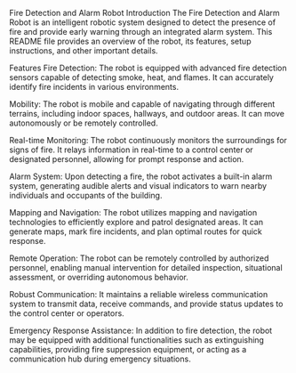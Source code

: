 Fire Detection and Alarm Robot
Introduction
The Fire Detection and Alarm Robot is an intelligent robotic system designed to detect the presence of fire and provide early warning through an integrated alarm system. This README file provides an overview of the robot, its features, setup instructions, and other important details.

Features
Fire Detection: The robot is equipped with advanced fire detection sensors capable of detecting smoke, heat, and flames. It can accurately identify fire incidents in various environments.

Mobility: The robot is mobile and capable of navigating through different terrains, including indoor spaces, hallways, and outdoor areas. It can move autonomously or be remotely controlled.

Real-time Monitoring: The robot continuously monitors the surroundings for signs of fire. It relays information in real-time to a control center or designated personnel, allowing for prompt response and action.

Alarm System: Upon detecting a fire, the robot activates a built-in alarm system, generating audible alerts and visual indicators to warn nearby individuals and occupants of the building.

Mapping and Navigation: The robot utilizes mapping and navigation technologies to efficiently explore and patrol designated areas. It can generate maps, mark fire incidents, and plan optimal routes for quick response.

Remote Operation: The robot can be remotely controlled by authorized personnel, enabling manual intervention for detailed inspection, situational assessment, or overriding autonomous behavior.

Robust Communication: It maintains a reliable wireless communication system to transmit data, receive commands, and provide status updates to the control center or operators.

Emergency Response Assistance: In addition to fire detection, the robot may be equipped with additional functionalities such as extinguishing capabilities, providing fire suppression equipment, or acting as a communication hub during emergency situations.
